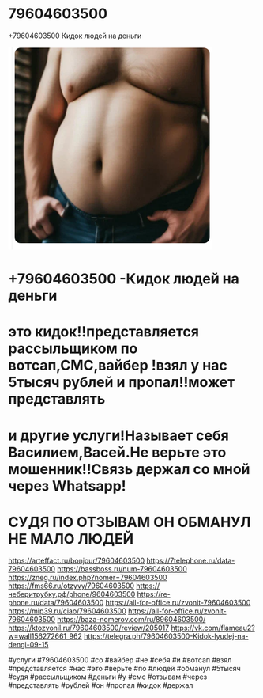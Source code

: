 # 79604603500
+79604603500 Кидок людей на деньги 

![img1](https://github.com/jamping1/79604603500/blob/main/V.png)


# +79604603500 -Кидок людей на деньги
# это кидок!!представляется рассыльщиком по вотсап,СМС,вайбер !взял у нас 5тысяч рублей и пропал!!может представлять 
# и другие услуги!Называет себя Василием,Васей.Не верьте это мошенник!!Связь держал со мной через Whatsapp!
#  СУДЯ ПО ОТЗЫВАМ ОН ОБМАНУЛ НЕ МАЛО ЛЮДЕЙ
https://arteffact.ru/bonjour/79604603500
https://7telephone.ru/data-79604603500
https://bassboss.ru/num-79604603500
https://zneg.ru/index.php?nomer=79604603500
https://fms66.ru/otzyvy/79604603500
https://неберитрубку.рф/phone/9604603500
https://re-phone.ru/data/79604603500
https://all-for-office.ru/zvonit-79604603500
https://mip39.ru/ciao/79604603500
https://all-for-office.ru/zvonit-79604603500
https://baza-nomerov.com/ru/89604603500/
https://ktozvonil.ru/79604603500/review/205017
https://vk.com/flameau2?w=wall156272661_962
https://telegra.ph/79604603500-Kidok-lyudej-na-dengi-09-15

#услуги #79604603500 #со #вайбер #не #себя #и #вотсап #взял #представляется #нас #это #верьте #по #людей #обманул 
#5тысяч #судя #рассыльщиком #деньги #у #смс #отзывам #через #представлять #рублей #он #пропал #кидок #держал 
